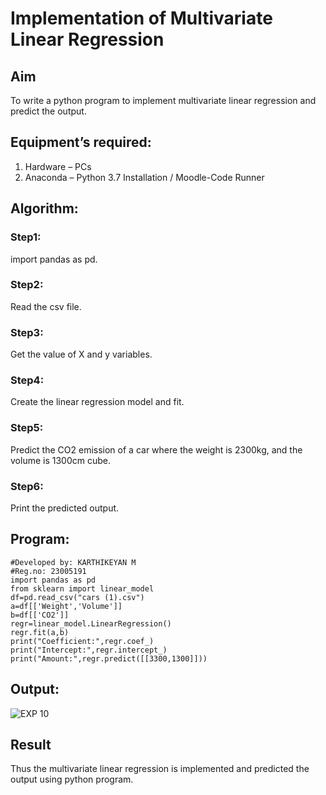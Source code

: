# Implementation of Multivariate Linear Regression
## Aim
To write a python program to implement multivariate linear regression and predict the output.
## Equipment’s required:
1.	Hardware – PCs
2.	Anaconda – Python 3.7 Installation / Moodle-Code Runner
## Algorithm:
### Step1:
import pandas as pd.
### Step2:
Read the csv file.
### Step3:
Get the value of X and y variables.
### Step4:
Create the linear regression model and fit.
### Step5:
Predict the CO2 emission of a car where the weight is 2300kg, and the volume is 1300cm cube.
### Step6:
Print the predicted output.

## Program:
```
#Developed by: KARTHIKEYAN M
#Reg.no: 23005191
import pandas as pd
from sklearn import linear_model
df=pd.read_csv("cars (1).csv")
a=df[['Weight','Volume']]
b=df[['CO2']]
regr=linear_model.LinearRegression()
regr.fit(a,b)
print("Coefficient:",regr.coef_)
print("Intercept:",regr.intercept_)
print("Amount:",regr.predict([[3300,1300]]))
```
## Output:
![EXP 10](https://github.com/karthik-2106/Multivariate-Linear-Regression/assets/150319557/a3c0f3f8-dd52-49d1-8d88-9e69309150de)



## Result
Thus the multivariate linear regression is implemented and predicted the output using python program.
